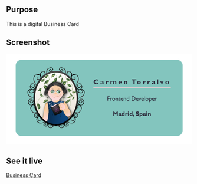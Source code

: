 <h2>Purpose</h2>
<p>This is a digital Business Card</p>
<h2>Screenshot</h2>
<img src="BUSINESS-CARD.PNG">
<h2>See it live</h2>
<a href="index.html">Business Card</a>

